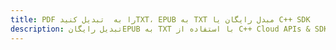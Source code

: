 ---title: PDF را به  تبدیل کنیدTXT، EPUB به TXT مبدل رایگان یا C++ SDKdescription: تبدیل رایگانEPUB به TXT با استفاده از C++ Cloud APIs & SDK همچنین اسناد PDF را در Cloud ایجاد، ویرایش و رندر کنید.---